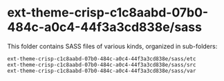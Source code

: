 # ext-theme-crisp-c1c8aabd-07b0-484c-a0c4-44f3a3cd838e/sass

This folder contains SASS files of various kinds, organized in sub-folders:

    ext-theme-crisp-c1c8aabd-07b0-484c-a0c4-44f3a3cd838e/sass/etc
    ext-theme-crisp-c1c8aabd-07b0-484c-a0c4-44f3a3cd838e/sass/src
    ext-theme-crisp-c1c8aabd-07b0-484c-a0c4-44f3a3cd838e/sass/var

